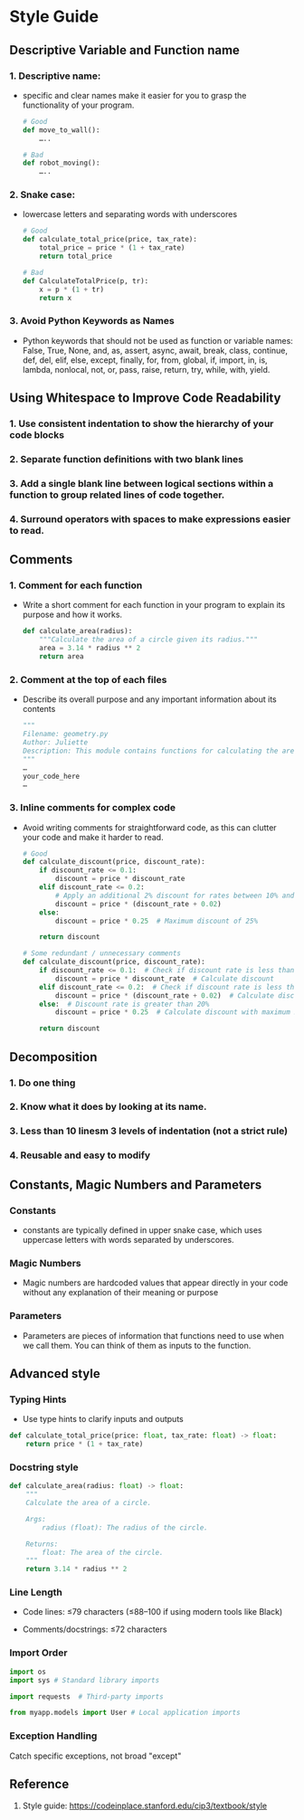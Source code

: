 # Style Guide

## Descriptive Variable and Function name
### 1. Descriptive name: 
- specific and clear names make it easier for you to grasp the functionality of your program.
    ```py
    # Good
    def move_to_wall():
        …..

    # Bad
    def robot_moving():
        …..
    ```
### 2. Snake case: 
- lowercase letters and separating words with underscores
    ```py
    # Good
    def calculate_total_price(price, tax_rate):
        total_price = price * (1 + tax_rate)
        return total_price

    # Bad
    def CalculateTotalPrice(p, tr):
        x = p * (1 + tr)
        return x
    ```
### 3. Avoid Python Keywords as Names
- Python keywords that should not be used as function or variable names: False, True, None, and, as, assert, async, await, break, class, continue, def, del, elif, else, except, finally, for, from, global, if, import, in, is, lambda, nonlocal, not, or, pass, raise, return, try, while, with, yield.

## Using Whitespace to Improve Code Readability
### 1. Use consistent indentation to show the hierarchy of your code blocks
### 2. Separate function definitions with two blank lines
### 3. Add a single blank line between logical sections within a function to group related lines of code together.
### 4. Surround operators with spaces to make expressions easier to read.

## Comments
### 1. Comment for each function
- Write a short comment for each function in your program to explain its purpose and how it works.
    ```py
    def calculate_area(radius):
        """Calculate the area of a circle given its radius."""
        area = 3.14 * radius ** 2
        return area
    ```

### 2. Comment at the top of each files 
- Describe its overall purpose and any important information about its contents
    ```py
    """
    Filename: geometry.py
    Author: Juliette
    Description: This module contains functions for calculating the area, perimeter, and volume of various geometric shapes.
    """
    …
    your_code_here
    …
    ```

### 3. Inline comments for complex code
- Avoid writing comments for straightforward code, as this can clutter your code and make it harder to read.
    ```py
    # Good
    def calculate_discount(price, discount_rate):
        if discount_rate <= 0.1:
            discount = price * discount_rate
        elif discount_rate <= 0.2:
            # Apply an additional 2% discount for rates between 10% and 20%
            discount = price * (discount_rate + 0.02)  
        else:
            discount = price * 0.25  # Maximum discount of 25%

        return discount

    # Some redundant / unnecessary comments
    def calculate_discount(price, discount_rate):
        if discount_rate <= 0.1:  # Check if discount rate is less than or equal to 10%
            discount = price * discount_rate  # Calculate discount
        elif discount_rate <= 0.2:  # Check if discount rate is less than or equal to 20%
            discount = price * (discount_rate + 0.02)  # Calculate discount with additional 2%
        else:  # Discount rate is greater than 20%
            discount = price * 0.25  # Calculate discount with maximum 25% rate

        return discount
    ```

## Decomposition
### 1. Do one thing 
### 2. Know what it does by looking at its name.
### 3. Less than 10 linesm 3 levels of indentation (not a strict rule)
### 4. Reusable and easy to modify

## Constants, Magic Numbers and Parameters
### Constants 
- constants are typically defined in upper snake case, which uses uppercase letters with words separated by underscores.
### Magic Numbers
- Magic numbers are hardcoded values that appear directly in your code without any explanation of their meaning or purpose
### Parameters
- Parameters are pieces of information that functions need to use when we call them. You can think of them as inputs to the function.

## Advanced style
### Typing Hints
- Use type hints to clarify inputs and outputs
```py
def calculate_total_price(price: float, tax_rate: float) -> float:
    return price * (1 + tax_rate)
```
### Docstring style 
```py
def calculate_area(radius: float) -> float:
    """
    Calculate the area of a circle.

    Args:
        radius (float): The radius of the circle.

    Returns:
        float: The area of the circle.
    """
    return 3.14 * radius ** 2
```
### Line Length
- Code lines: ≤79 characters (≤88–100 if using modern tools like Black)

- Comments/docstrings: ≤72 characters

### Import Order
```py
import os
import sys # Standard library imports

import requests  # Third-party imports

from myapp.models import User # Local application imports
```

### Exception Handling
Catch specific exceptions, not broad "except"

## Reference 
1. Style guide: https://codeinplace.stanford.edu/cip3/textbook/style